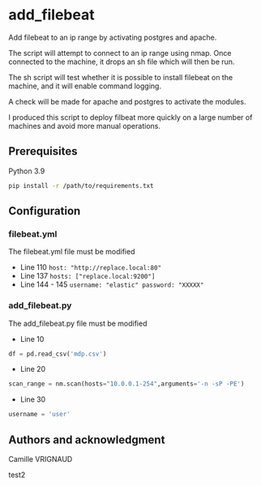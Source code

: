 # add_filebeat
Add filebeat to an ip range by activating postgres and apache.

The script will attempt to connect to an ip range using nmap.
Once connected to the machine, it drops an sh file which will then be run.

The sh script will test whether it is possible to install filebeat on the machine, and it will enable command logging.

A check will be made for apache and postgres to activate the modules.

I produced this script to deploy filbeat more quickly on a large number of machines and avoid more manual operations.


## Prerequisites

Python 3.9

```bash
pip install -r /path/to/requirements.txt
```

## Configuration

### filebeat.yml
The filebeat.yml file must be modified

- Line 110 `host: "http://replace.local:80"`
- Line 137 `hosts: ["replace.local:9200"]`
- Line 144 - 145 `username: "elastic" password: "XXXXX"` 

### add_filebeat.py
The add_filebeat.py file must be modified

- Line 10
```python
df = pd.read_csv('mdp.csv')
 ```
- Line 20
```python
scan_range = nm.scan(hosts="10.0.0.1-254",arguments='-n -sP -PE')
```
- Line 30
```python
username = 'user'
```

## Authors and acknowledgment
Camille VRIGNAUD

test2

